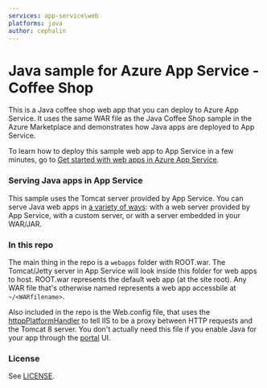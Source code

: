 ```yaml
---
services: app-service\web
platforms: java
author: cephalin
---
```


# Java sample for Azure App Service - Coffee Shop

This is a Java coffee shop web app that you can deploy to Azure App Service. It uses the same WAR file as the Java 
Coffee Shop sample in the Azure Marketplace and demonstrates how Java apps are deployed to App Service.

To learn how to deploy this sample web app to App Service in a few minutes, go to 
[Get started with web apps in Azure App Service](https://azure.microsoft.com/en-us/documentation/articles/app-service-web-get-started/). 

### Serving Java apps in App Service

This sample uses the Tomcat server provided by App Service. You can serve Java web apps in 
[a variety of ways](https://azure.microsoft.com/en-us/documentation/articles/web-sites-java-custom-upload/): 
with a web server provided by App Service, with a custom server, or with a server embedded in your 
WAR/JAR.

### In this repo

The main thing in the repo is a `webapps` folder with ROOT.war. The Tomcat/Jetty server in App Service
will look inside this folder for web apps to host. ROOT.war represents the default web app (at the site root). Any
WAR file that's otherwise named represents a web app accessbile at `~/<WARfilename>`. 

Also included in the repo is the Web.config file, that uses the 
[httppPlatformHandler](http://www.iis.net/downloads/microsoft/httpplatformhandler) to tell IIS to be a proxy between
HTTP requests and the Tomcat 8 server. You don't actually need this file if you enable Java for your app through the 
[portal](https://portal.azure.com) UI.

### License

See [LICENSE](LICENSE).
